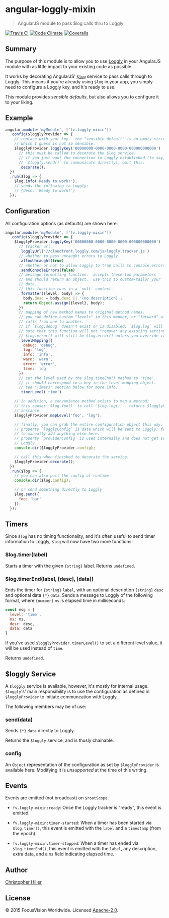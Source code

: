 # angular-loggly-mixin

> AngularJS module to pass $log calls thru to Loggly

[![Travis CI](https://travis-ci.org/decipherinc/angular-loggly-mixin.svg)](https://travis-ci.org/decipherinc/angular-loggly-mixin) [![Code Climate](https://codeclimate.com/github/decipherinc/angular-loggly-mixin/badges/gpa.svg)](https://codeclimate.com/github/decipherinc/angular-loggly-mixin) [![Coveralls](https://coveralls.io/repos/decipherinc/angular-loggly-mixin/badge.svg?branch=master&service=github)](https://coveralls.io/github/decipherinc/angular-loggly-mixin?branch=master)

## Summary

The purpose of this module is to allow you to use [Loggly](https://loggly.com) in your AngularJS module with as little impact to your existing code as possible.

It works by decorating AngularJS' [`$log`](https://code.angularjs.org/1.4.8/docs/api/ng/service/$log) service to pass calls through to Loggly.  This means if you're already using `$log` in your app, you simply need to configure a Loggly key, and it's ready to use.

This module provides *sensible defaults*, but also allows you to configure it to your liking.

## Example

```js
angular.module('myModule', ['fv.loggly-mixin'])
  .config($logglyProvider => {
    // replace with your key.  the "sensible default" is an empty string,
    // which I guess is not so sensible.    
    $logglyProvider.logglyKey('00000000-0000-0000-0000-000000000000')
      // this must be called to decorate the $log service.
      // if you just want the connection to Loggly established (to say, use
      // `$loggly.send()` to communicate directly), omit this.
      .decorate();
  })
  .run($log => {
    $log.info('Ready to work!');
    // sends the following to Loggly:
    // {desc: 'Ready to work!'}
  });
```

## Configuration

All configuration options (as defaults) are shown here:

```js
angular.module('myModule', ['fv.loggly-mixin'])
  .config($logglyProvider => {
    $logglyProvider.logglyKey('00000000-0000-0000-0000-000000000000')
      // tracker url
      .logglyUrl('//cloudfront.loggly.com/js/loggly.tracker.js')
      // whether to pass uncaught errors to Loggly
      .allowUncaught(true)
      // whether or not to allow Loggly to trap calls to console.error()
      .sendConsoleErrors(false)
      // message formatting function.  accepts these two parameters
      // and should return an object.  use this to custom-tailor your
      // data.  
      // this function runs in a `null` context.
      .formatter((level, body) => {
        body.desc = body.desc || '(no description)';
        return Object.assign({level}, body);
      })
      // mapping of new method names to original method names.
      // you can define custom "levels" in this manner, or "forward" all
      // calls from one to another.
      // if `$log.debug` doesn't exist or is disabled, `$log.log` will be used.
      // note that this function will not *remove* any existing settings;
      // $log.error() will still be $log.error() unless you override it.
      .levelMapping({
        debug: 'debug',
        log: 'log',
        info: 'info',
        warn: 'warn',
        error: 'error',
        time: 'log'
      })
      // set the level used by the $log.timeEnd() method to 'time'.
      // it should correspond to a key in the level mapping object.
      // see "Timers" section below for more info.
      .timerLevel('time')

    // in addition, a convenience method exists to map a method;
    // this causes `$log.foo()` to call `$log.log()`.  returns $logglyProvider
    // instance.
    $logglyProvider.mapLevel('foo', 'log');

    // finally, you can grab the entire configuration object this way.
    // property `logglyConfig` is data which will be sent to Loggly; feel free
    // to manually add anything else here.
    // property `providerConfig` is used internally and does not get sent to 
    // Loggly.
    console.dir($logglyProvider.config);

    // call this when finished to decorate the service.
    $logglyProvider.decorate();
  })
  .run($log => {
    // you can also pull the config at runtime
    console.dir($log.config);

    // or send something directly to Loggly
    $log.send({
      foo: 'bar'
    });
  });
```
## Timers

Since `$log` has no timing functionality, and it's often useful to send timer information to Loggly, `$log` will now have two more functions:

### $log.timer(label)

Starts a timer with the given `{string}` label.  Returns `undefined`.

### $log.timerEnd(label, [desc], [data])

Ends the timer for `{string}` `label`, with an optional description `{string}` `desc` and optional data `{*}` `data`.  Sends a message to Loggly of the following format, where `{number}` `ms` is elapsed time in milliseconds:

```js
const msg = {
  level: 'time',
  ms: ms,
  desc: desc,
  data: data
}
``` 

If you've used `$logglyProvider.timerLevel()` to set a different level value, it will
be used instead of `time`.

Returns `undefined`.

## $loggly Service

A `$loggly` service is available, however, it's mostly for internal usage.  `$loggly`'s' main responsibility is to use the configuration as defined in `$logglyProvider` to initiate communcation with Loggly.

The following members may be of use:

### send(data)

Sends `{*}` `data` directly to Loggly.  

Returns the `$loggly` service, and is thusly chainable.
 
### config

An `Object` representation of the configuration as set by `$logglyProvider` is available here.  Modifying it is *unsupported* at the time of this writing.

## Events

Events are emitted (not broadcast) on `$rootScope`.

- `fv.loggly-mixin:ready`: Once the Loggly tracker is "ready", this event is emitted.

- `fv.loggly-mixin:timer-started`: When a timer has been started via `$log.timer()`, this event is emitted with the `label` and a `timestamp` (from the epoch).

- `fv.loggly-mixin:timer-stopped`: When a timer has ended via `$log.timerEnd()`, this event is emitted with the `label`, any description, extra data, and a `ms` field indicating elapsed time.

## Author

[Christopher Hiller](https://github.com/boneskull)

## License

© 2015 FocusVision Worldwide.  Licensed [Apache-2.0](https://github.com/decipherinc/angular-loggly-mixin/blob/master/LICENSE).
